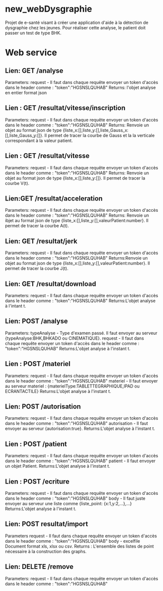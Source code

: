 # new_webDysgraphie
Projet de e-santé visant à créer une application d'aide à la détection de dysgraphie chez les jeunes. Pour réaliser cette analyse, le patient doit passer un test de type BHK.

# Web service
## Lien: GET /analyse
Parameters:
request - Il faut dans chaque requête envoyer un token d'accès dans le header comme : "token":"HGSNSLQUHAB"
Returns:
l'objet analyse en entier format json

## Lien : GET /resultat/vitesse/inscription
Parameters:
request - Il faut dans chaque requête envoyer un token d'accès dans le header comme : "token":"HGSNSLQUHAB"
Returns:
Renvoie un objet au format json de type {liste_x:[],liste_y:[],liste_Gauss_x:[],liste_Gauss_y:[]}. 
Il permet de tracer la courbe de Gauss et la la verticale correspondant à la valeur patient.

## Lien : GET /resultat/vitesse
Parameters:
request - Il faut dans chaque requête envoyer un token d'accès dans le header comme : "token":"HGSNSLQUHAB"
Returns:
Renvoie un objet au format json de type {liste_x:[],liste_y:[]}. Il permet de tracer la courbe V(t).

## Lien:GET /resultat/acceleration
Parameters:
request - Il faut dans chaque requête envoyer un token d'accès dans le header comme : "token":"HGSNSLQUHAB"
Returns:
Renvoie un ibjet au format json de type {liste_x:[],liste_y:[],valeurPatient:number}. 
Il permet de tracer la courbe A(t).

## Lien: GET /resultat/jerk
Parameters:
request - Il faut dans chaque requête envoyer un token d'accès dans le header comme : "token":"HGSNSLQUHAB"
Returns:Renvoie un objet au format json de type {liste_x:[],liste_y:[],valeurPatient:number}. 
Il permet de tracer la courbe J(t).

## Lien: GET /resultat/download
Parameters:
request - Il faut dans chaque requête envoyer un token d'accès dans le header comme : "token":"HGSNSLQUHAB"
Returns:L'objet analyse à l'intant t.

## Lien: POST /analyse
Parameters:
typeAnalyse - Type d'examen passé. Il faut envoyer au serveur {typeAnalyse:BHK,BHKADO ou CINEMATIQUE}.
request - Il faut dans chaque requête envoyer un token d'accès dans le header comme : "token":"HGSNSLQUHAB"
Returns:L'objet analyse à l'instant t.

## Lien : POST /materiel
Parameters:
request - Il faut dans chaque requête envoyer un token d'accès dans le header comme : "token":"HGSNSLQUHAB"
materiel - Il faut envoyer au serveur materiel : {materielType:TABLETTEGRAPHIQUE,IPAD ou ECRANTACTILE}
Returns:L'objet analyse à l'instant t.

## Lien: POST /autorisation
Parameters:
request - Il faut dans chaque requête envoyer un token d'accès dans le header comme : "token":"HGSNSLQUHAB"
autorisation - Il faut envoyer au serveur {autorisation:true}.
Returns:L'objet analyse à l'instant t.

## Lien : POST /patient
Parameters:
request - Il faut dans chaque requête envoyer un token d'accès dans le header comme : "token":"HGSNSLQUHAB"
patient - Il faut envoyer un objet Patient.
Returns:L'objet analyse à l'instant t.

## Lien : POST /ecriture
Parameters:
request - Il faut dans chaque requête envoyer un token d'accès dans le header comme : "token":"HGSNSLQUHAB"
body - Il faut juste envoyer au serveur une liste comme {liste_point: {x:1,y:2,...},...}
Returns:L'objet analyse à l'instant t.

## Lien: POST resultat/import
Parameters 
request - Il faut dans chaque requête envoyer un token d'accès dans le header comme : "token":"HGSNSLQUHAB"
body - excelfile Document format xls, xlsx ou csv.
Returns :
L'ensemble des listes de point nécessaire à la construction des graphs.

## Lien: DELETE /remove
Parameters:
request - Il faut dans chaque requête envoyer un token d'accès dans le header comme : "token":"HGSNSLQUHAB"